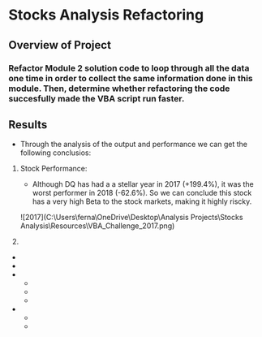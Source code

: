 # Stocks Analysis Refactoring

## Overview of Project

### Refactor Module 2 solution code to loop through all the data one time in order to collect the same information done in this module.  Then, determine whether refactoring the code succesfully made the VBA script run faster.

## Results

- Through the analysis of the output and performance we can get the following conclusios:

1.	Stock Performance: 
    - Although DQ has had a a stellar year in 2017 (+199.4%), it was the worst performer in 2018 (-62.6%).  So we can conclude this stock has a very high Beta to the stock markets, making it highly riscky.
    
    ![2017](C:\Users\ferna\OneDrive\Desktop\Analysis Projects\Stocks Analysis\Resources\VBA_Challenge_2017.png)
    
    
2.	

-	
- 
- 
	- 
	- 
	- 

- 
	- 
	- 
